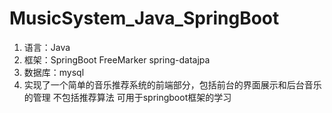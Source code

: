 # MusicSystem_Java_SpringBoot
1. 语言：Java 
2. 框架：SpringBoot FreeMarker spring-datajpa
3. 数据库：mysql 
4. 实现了一个简单的音乐推荐系统的前端部分，包括前台的界面展示和后台音乐的管理
不包括推荐算法
可用于springboot框架的学习

